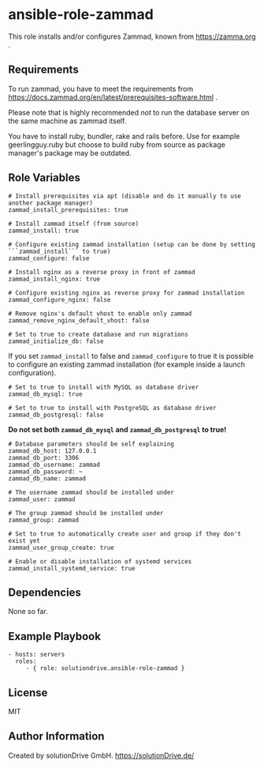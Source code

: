 ansible-role-zammad
===================

This role installs and/or configures Zammad, known from https://zamma.org .


Requirements
------------

To run zammad, you have to meet the requirements from
https://docs.zammad.org/en/latest/prerequisites-software.html .

Please note that is highly recommended *not* to run the database server
on the same machine as zammad itself.

You have to install ruby, bundler, rake and rails before.
Use for example geerlingguy.ruby but choose to build ruby from source as package manager's package may be outdated.


Role Variables
--------------

    # Install prerequisites via apt (disable and do it manually to use another package manager)
    zammad_install_prerequisites: true

    # Install zammad itself (from source)
    zammad_install: true

    # Configure existing zammad installation (setup can be done by setting ```zammad_install``` to true)
    zammad_configure: false

    # Install nginx as a reverse proxy in front of zammad
    zammad_install_nginx: true

    # Configure existing nginx as reverse proxy for zammad installation
    zammad_configure_nginx: false
    
    # Remove nginx's default vhost to enable only zammad
    zammad_remove_nginx_default_vhost: false

    # Set to true to create database and run migrations
    zammad_initialize_db: false

If you set ```zammad_install``` to false and ```zammad_configure``` to true
it is possible to configure an existing zammad installation
(for example inside a launch configuration).


    # Set to true to install with MySQL as database driver
    zammad_db_mysql: true

    # Set to true to install with PostgreSQL as database driver
    zammad_db_postgresql: false


**Do not set both ```zammad_db_mysql``` and ```zammad_db_postgresql``` to true!**


    # Database parameters should be self explaining    
    zammad_db_host: 127.0.0.1
    zammad_db_port: 3306
    zammad_db_username: zammad
    zammad_db_password: ~
    zammad_db_name: zammad

    # The username zammad should be installed under
    zammad_user: zammad
    
    # The group zammad should be installed under
    zammad_group: zammad
    
    # Set to true to automatically create user and group if they don't exist yet
    zammad_user_group_create: true

    # Enable or disable installation of systemd services
    zammad_install_systemd_service: true



Dependencies
------------

None so far.


Example Playbook
----------------

    - hosts: servers
      roles:
         - { role: solutiondrive.ansible-role-zammad }


License
-------

MIT


Author Information
------------------

Created by solutionDrive GmbH.
https://solutionDrive.de/
